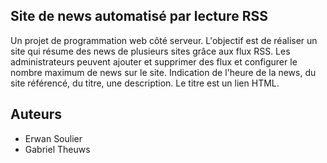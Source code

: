 Site de news automatisé par lecture RSS
---
Un projet de programmation web côté serveur.
L'objectif est de réaliser un site qui résume des news de plusieurs sites grâce aux flux RSS.
Les administrateurs peuvent ajouter et supprimer des flux et configurer le nombre maximum de news sur le site.
Indication de l'heure de la news, du site référencé, du titre, une description.
Le titre est un lien HTML.

Auteurs
---
* Erwan Soulier
* Gabriel Theuws
